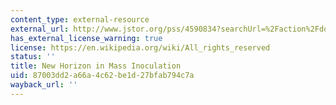 ```yaml
---
content_type: external-resource
external_url: http://www.jstor.org/pss/4590834?searchUrl=%2Faction%2FdoBasicSearch%3FQuery%3DNew%2BHorizon%2Bin%2BMass%2BInoculation%26gw%3Djtx%26prq%3DNew%2BHorizon%2Bin%2BMass%2BInoculation%26hp%3D25%26wc%3Don
has_external_license_warning: true
license: https://en.wikipedia.org/wiki/All_rights_reserved
status: ''
title: New Horizon in Mass Inoculation
uid: 87003dd2-a66a-4c62-be1d-27bfab794c7a
wayback_url: ''
---
```

